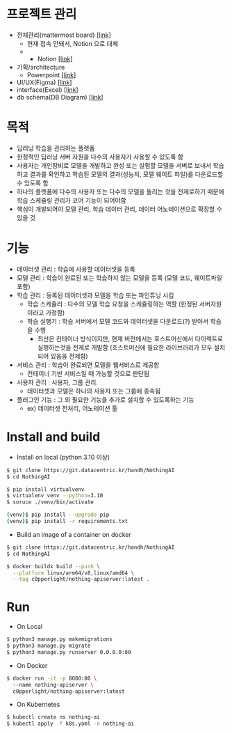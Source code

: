 # 프로젝트 관리
- 전체관리(mattermost board) [[link]](http://kms.datacentric.kr:8065/boards/team/eubjp7ni1jnf3pt68mm1ecfrky/bmcxubhosspfi3dt8a9mkekxd4o/vxcgwbkum63rk78xqrga4ws7z4a)
  - 현재 접속 안돼서, Notion 으로 대체
  -   - Notion [[link]](https://www.notion.so/202401-AI-069c4e30a08449b496cc789805591a9b?pvs=4) 
- 기획/architecture 
  - Powerpoint [[link]](https://datacentric01-my.sharepoint.com/:p:/g/personal/handh_datacentric01_onmicrosoft_com/EUhZWozzaQBNnpAzqi9lkooBp5nGKC2xW9PL_mL8JaGs7g)
- UI/UX(Figma) [[link]](https://www.figma.com/file/MQMyK6EFyINmEhyaFV383I/Untitled?type=design&node-id=0%3A1&mode=design&t=5v7xh4aBYUWYtxvT-1)
- interface(Excel) [[link]](https://datacentric01-my.sharepoint.com/:x:/g/personal/handh_datacentric01_onmicrosoft_com/EUQ0I7V74vVCgxWiFxBiNUMBsbaFeYifbjMnOaz2O1ab8w)
- db schema(DB Diagram) [[link]](https://dbdiagram.io/d/NothingAI-65c081e7ac844320ae70c22c)

# 목적

- 딥러닝 학습을 관리하는 플랫폼
- 한정적인 딥러닝 서버 자원을 다수의 사용자가 사용할 수 있도록 함
- 사용자는 개인장비로 모델을 개발하고 완성 또는 실험할 모델을 서버로 보내서 학습하고 결과를 확인하고 학습된 모델의 결과(성능치, 모델 웨이트 파일)를 다운로드할 수 있도록 함
- 하나의 플랫폼에 다수의 사용자 또는 다수의 모델을 돌리는 것을 전제로하기 때문에 학습 스케쥴링 관리가 코어 기능이 되어야함
- 핵심이 개발되어야 모델 관리, 학습 데이터 관리, 데이터 어노테이션으로 확장할 수 있을 것

# 기능
- 데이터셋 관리 : 학습에 사용할 데이터셋을 등록
- 모델 관리 : 학습이 완료된 또는 학습하지 않는 모델을 등록 (모델 코드, 웨이트파일 포함)
- 학습 관리 : 등록된 데이터셋과 모델을 학습 또는 파인튜닝 시킴
  - 학습 스케쥴러 : 다수의 모델 학습 요청을 스케쥴링하는 역할 (한정된 서버자원이라고 가정함)
  - 학습 실행기 : 학습 서버에서 모델 코드와 데이터셋을 다운로드(?) 받아서 학습을 수행
    - 최선은 컨테이너 방식이지만, 현재 버전에서는 호스트머신에서 다이렉트로 실행하는것을 전제로 개발함 (호스트머신에 필요한 라이브러리가 모두 설치되어 있음을 전제함)
- 서비스 관리 : 학습이 완료되면 모델을 웹서비스로 제공함
  - 컨테이너 기반 서비스일 때 가능할 것으로 판단됨
- 사용자 관리 : 사용자, 그룹 관리. 
  - 데이터셋과 모델은 하나의 사용자 또는 그룹에 종속됨
- 플러그인 기능 : 그 외 필요한 기능을 추가로 설치할 수 있도록하는 기능
  - ex) 데이터셋 전처리, 어노테이션 툴

# Install and build

* Install on local (python 3.10 이상)
``` bash
$ git clone https://git.datacentric.kr/handh/NothingAI
$ cd NothingAI

$ pip install virtualvenv
$ virtualenv venv --python=3.10
$ soruce ./venv/bin/activate

(venv)$ pip install --upgrade pip
(venv)$ pip install -r requirements.txt
```

* Build an image of a container on docker 
```bash
$ git clone https://git.datacentric.kr/handh/NothingAI
$ cd NothingAI

$ docker buildx build --push \
  --platform linux/arm64/v8,linux/amd64 \
  --tag c0pperlight/nothing-apiserver:latest .
```

# Run 

* On Local
```bash
$ python3 manage.py makemigrations
$ python3 manage.py migrate
$ python3 manage.py runserver 0.0.0.0:80
```

* On Docker
```bash
$ docker run -it -p 8080:80 \ 
  --name nothing-apiserver \ 
  c0pperlight/nothing-apiserver:latest
```

* On Kubernetes
```bash
$ kubectl create ns nothing-ai
$ kubectl apply -f k8s.yaml -n nothing-ai
```
